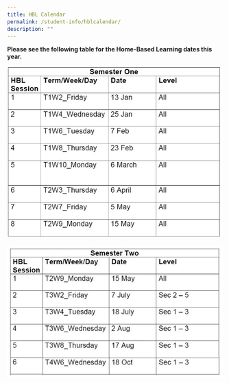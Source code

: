 ```yaml
---
title: HBL Calendar
permalink: /student-info/hblcalendar/
description: ""
---
```

**Please see the following table for the Home-Based Learning dates this year.**

![](/images/HBL%201%20updated.jpg)

![HBL Sem 2 Latest](/images/hbl%202%20updated%2014%20aug.jpg)

